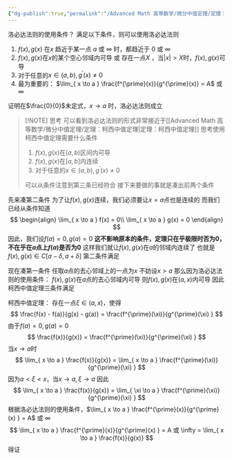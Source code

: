 ```yaml
---
{"dg-publish":true,"permalink":"/Advanced Math 高等数学/微分中值定理/定理：洛必达法则/","tags":["微积分","定理"]}
---
```


洛必达法则的使用条件？
满足以下条件，则可以使用洛必达法则
1. $f(x) , g(x)$ 在$x$ 趋近于某一点 $a$ 或 $\infty$ 时，都趋近于 $0$ 或 $\infty$
2. $f(x) , g(x)$在$x$的某个空心邻域内可导 或 存在一点$X$ ，当$|x| > X$时，$f(x) , g(x)$可导
3. 对于任意的$x \in (a,b),g^{\prime}(x) \ne 0$
4. 最为重要的： $\lim_{ x \to a } \frac{f^{\prime}(x)}{g^{\prime}(x)} = A$ 或 $\infty$  


证明在$\frac{0}{0}$未定式，$x \to a$ 时，洛必达法则成立

> [!NOTE] 思考
> 可以看到洛必达法则的形式非常接近于[[Advanced Math 高等数学/微分中值定理/定理：柯西中值定理\|定理：柯西中值定理]]
> 思考使用柯西中值定理需要什么条件
> 1. $f(x) , g(x)$在$(a,b)$区间内可导
> 2. $f(x) , g(x)$在$[a,b]$内连续
> 3. 对于任意的$x \in (a,b),g^{\prime}(x) \ne 0$
> 
> 可以从条件注意到第三条已经符合
> 接下来要做的事就是凑出前两个条件

先来凑第二条件
为了让$f(x) , g(x)$连续，我们必须要让$x=a$点也是连续的
而我们已经从条件知道
$$
\begin{align}
\lim_{ x \to a } f(x) = 0\\
\lim_{ x \to a } g(x) = 0
\end{align}
$$
因此，我们设$f(a) = 0 ,g(a) = 0$
**这不影响原本的条件，定理只在乎极限时否为0，不在乎在$a$点上$f(a)$是否为0**
这样我们就让$f(x) ,g(x)$在$a$的邻域内连续了
也就是$f(x), g(x) \in C[a-\delta , a + \delta]$
第二条件满足

现在凑第一条件
任取$a$点的去心邻域上的一点为$x$
不妨设$x > a$
那么因为洛必达法则的使用条件：
$f(x) , g(x)$在$a$点的去心邻域内可导
则$f(x) , g(x)$在$(a , x)$内可导
因此柯西中值定理三条件满足

柯西中值定理：
存在一点$\xi \in ( a, x)$，使得
$$
\frac{f(x) - f(a)}{g(x) - g(a)} = \frac{f^{\prime}(\xi)}{g^{\prime}(\xi) } 
$$
由于$f(a) = 0 ,g(a) = 0$
$$
\frac{f(x)}{g(x)} = \frac{f^{\prime}(\xi)}{g^{\prime}(\xi) } 
$$
当$x \to a$时
$$
\lim_{ x \to a } \frac{f(x)}{g(x)} = \lim_{ x \to a } \frac{f^{\prime}(\xi)}{g^{\prime}(\xi) }
$$
因为$a < \xi < x$，当$x \to a , \xi \to a$
因此
$$
\lim_{ x \to a } \frac{f(x)}{g(x)} = \lim_{ \xi \to a } \frac{f^{\prime}(\xi)}{g^{\prime}(\xi) }
$$
根据洛必达法则的使用条件，$\lim_{ x \to a } \frac{f^{\prime}(x)}{g^{\prime}(x) } = A$ 或 $\infty$
$$
\lim_{ x \to a } \frac{f^{\prime}(x)}{g^{\prime}(x) } = A 或 \infty = \lim_{ x \to a } \frac{f(x)}{g(x)} 
$$
得证





